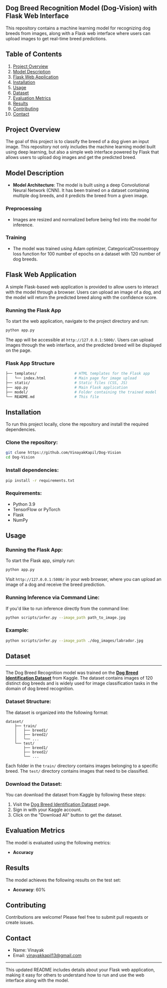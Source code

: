 ## Dog Breed Recognition Model (Dog-Vision) with Flask Web Interface

This repository contains a machine learning model for recognizing dog breeds from images, along with a Flask web interface where users can upload images to get real-time breed predictions.

## Table of Contents
1. [Project Overview](#project-overview)
2. [Model Description](#model-description)
3. [Flask Web Application](#flask-web-application)
4. [Installation](#installation)
5. [Usage](#usage)
6. [Dataset](#dataset)
7. [Evaluation Metrics](#evaluation-metrics)
8. [Results](#results)
9. [Contributing](#contributing)
10. [Contact](#contact)

## Project Overview

The goal of this project is to classify the breed of a dog given an input image. This repository not only includes the machine learning model built using deep learning, but also a simple web interface powered by Flask that allows users to upload dog images and get the predicted breed.

## Model Description

- **Model Architecture**: The model is built using a deep Convolutional Neural Network (CNN). It has been trained on a dataset containing multiple dog breeds, and it predicts the breed from a given image.
  
### Preprocessing
- Images are resized and normalized before being fed into the model for inference.
  
### Training
- The model was trained using Adam optimizer, CategoricalCrossentropy loss function for 100 number of epochs on a dataset with 120 number of dog breeds.

## Flask Web Application

A simple Flask-based web application is provided to allow users to interact with the model through a browser. Users can upload an image of a dog, and the model will return the predicted breed along with the confidence score.

### Running the Flask App

To start the web application, navigate to the project directory and run:

```bash
python app.py
```

The app will be accessible at `http://127.0.0.1:5000/`. Users can upload images through the web interface, and the predicted breed will be displayed on the page.

### Flask App Structure

```bash
├── templates/                 # HTML templates for the Flask app
│   └── index.html             # Main page for image upload
├── static/                    # Static files (CSS, JS)
├── app.py                     # Main Flask application
├── model/                     # Folder containing the trained model
└── README.md                  # This file
```

## Installation

To run this project locally, clone the repository and install the required dependencies.

### Clone the repository:
```bash
git clone https://github.com/VinayakKapil/Dog-Vision
cd Dog-Vision
```

### Install dependencies:
```bash
pip install -r requirements.txt
```

### Requirements:
- Python 3.9
- TensorFlow or PyTorch
- Flask
- NumPy

## Usage

### Running the Flask App:
To start the Flask app, simply run:
```bash
python app.py
```
Visit `http://127.0.0.1:5000/` in your web browser, where you can upload an image of a dog and receive the breed prediction.

### Running Inference via Command Line:
If you'd like to run inference directly from the command line:
```bash
python scripts/infer.py --image_path path_to_image.jpg
```

### Example:
```bash
python scripts/infer.py --image_path ./dog_images/labrador.jpg
```

## Dataset



---


The Dog Breed Recognition model was trained on the **[Dog Breed Identification Dataset](https://www.kaggle.com/c/dog-breed-identification)** from Kaggle. The dataset contains images of 120 distinct dog breeds and is widely used for image classification tasks in the domain of dog breed recognition.

### Dataset Structure:
The dataset is organized into the following format:

```
dataset/
    ├── train/
    │   ├── breed1/
    │   ├── breed2/
    │   └── ...
    └── test/
        ├── breed1/
        ├── breed2/
        └── ...
```

Each folder in the `train/` directory contains images belonging to a specific breed. The `test/` directory contains images that need to be classified.

### Download the Dataset:
You can download the dataset from Kaggle by following these steps:
1. Visit the [Dog Breed Identification Dataset](https://www.kaggle.com/c/dog-breed-identification) page.
2. Sign in with your Kaggle account.
3. Click on the "Download All" button to get the dataset.



## Evaluation Metrics

The model is evaluated using the following metrics:
- **Accuracy**

## Results

The model achieves the following results on the test set:
- **Accuracy**: 60%

## Contributing

Contributions are welcome! Please feel free to submit pull requests or create issues.



## Contact

- Name: Vinayak
- Email: vinayakkapil13@gmail.com

---

This updated README includes details about your Flask web application, making it easy for others to understand how to run and use the web interface along with the model.
